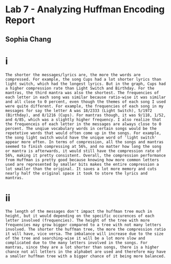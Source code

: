 # Lab 7 - Analyzing Huffman Encoding Report

## Sophia Chang

# i
    The shorter the messages/lyrics are, the more the words are compressed. For example, the song Cups had a lot shorter lyrics than light switch, which had the longest lyrics. But in the graph, Cups had a higher compression rate than Light Switch and Birthday. For the mantras, the third mantra was also the shortest. The frequencies of each letter in each song was similar because ratio-wise it was similar and all close to 0 percent, even though the themes of each song I used were quite different. For example, the frequencies of each song in my messages for say the letter A was 18/2333 (Light Switch), 5/1972 (Birthday), and 8/1216 (Cups). For mantras though, it was 9/118, 1/52, and 4/85, which was a slightly higher frequency. I also realize that the frequenceis of each letter in the messages are always close to 0 percent. The unqiue vocabulary words in certain songs would be the repetetive words that would often come up in the songs. For example, the song light switch would have the unique word of 'light switch' appear more often. In terms of compression, all the songs and mantras seemed to finish compressing at 56%, and no matter how long the song or mantra is afterwards, it would still have the compression rate of 56%, making it pretty consistent. Overall, the compression performance from Huffman is pretty good because knowing how more common letters used are represented by smaller bits makes the entire compression a lot smaller than the original. It saves a lot more memory and cuts nearly half the original space it took to store the lyrics and mantras.

# ii
    The length of the messages don't impact the huffman tree much in height, but it would depending on the specific occurences of each letter involved (frequencies). The height of the tree with more frequencies may grow bigger compared to a tree with not many letters involved. The shorter the huffman tree, the more the compression ratio it will have, vice versa. The imbalance will increase due to the size of the tree and searching-wise it will be a lot more slow and complicated due to the many letters involved in the songs. For mantras, since they are a lot shorter than songs, there is a higher chance not all letters in the alphabet are used and therefore may have a smaller huffman tree with a bigger chance of it being more balanced.